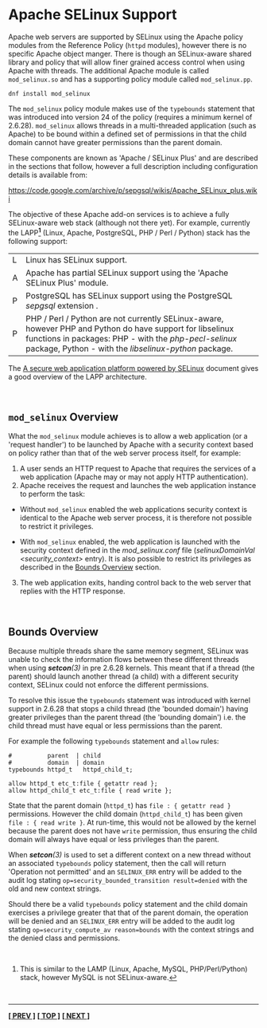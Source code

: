 # Apache SELinux Support

Apache web servers are supported by SELinux using the Apache policy
modules from the Reference Policy (`httpd` modules), however there is no
specific Apache object manger. There is though an SELinux-aware shared
library and policy that will allow finer grained access control when
using Apache with threads. The additional Apache module is called
`mod_selinux.so` and has a supporting policy module called `mod_selinux.pp`.

`dnf install mod_selinux`

The `mod_selinux` policy module makes use of the `typebounds` statement that
was introduced into version 24 of the policy (requires a minimum kernel of
2.6.28). `mod_selinux` allows threads in a multi-threaded application (such
as Apache) to be bound within a defined set of permissions in that the
child domain cannot have greater permissions than the parent domain.

These components are known as 'Apache / SELinux Plus' and are described
in the sections that follow, however a full description including
configuration details is available from:

<https://code.google.com/archive/p/sepgsql/wikis/Apache_SELinux_plus.wiki>

The objective of these Apache add-on services is to achieve a fully
SELinux-aware web stack (although not there yet). For example, currently
the LAPP<a href="#fnap1" class="footnote-ref" id="fnaph1"><strong><sup>1</sup></strong></a>
(Linux, Apache, PostgreSQL, PHP / Perl / Python) stack has the following support:

<table>
<tbody>
<tr>
<td>L</td>
<td>Linux has SELinux support.</td>
</tr>
<tr>
<td>A</td>
<td>Apache has partial SELinux support using the 'Apache SELinux Plus' module.</td>
</tr>
<tr>
<td>P</td>
<td>PostgreSQL has SELinux support using the PostgreSQL <em>sepgsql</em> extension .</td>
</tr>
<tr>
<td>P</td>
<td>PHP / Perl / Python are not currently SELinux-aware, however PHP and Python do have support for libselinux functions in packages: PHP - with the <em>php-pecl-selinux</em> package, Python - with the <em>libselinux-python</em> package.</td>
</tr>
</tbody>
</table>

The [A secure web application platform powered by SELinux](http://sepgsql.googlecode.com/files/LCA20090120-lapp-selinux.pdf)
document gives a good overview of the LAPP architecture.

<br>

## `mod_selinux` Overview

What the `mod_selinux` module achieves is to allow a web application
(or a 'request handler') to be launched by Apache with a security
context based on policy rather than that of the web server process
itself, for example:

1.  A user sends an HTTP request to Apache that requires the services of
    a web application (Apache may or may not apply HTTP authentication).
2.  Apache receives the request and launches the web application
    instance to perform the task:
-   Without `mod_selinux` enabled the web applications security context
    is identical to the Apache web server process, it is therefore not
    possible to restrict it privileges.

-   With `mod_selinux` enabled, the web application is launched with
    the security context defined in the *mod_selinux.conf* file
    (*selinuxDomainVal &lt;security_context&gt;* entry). It is also
    possible to restrict its privileges as described in the
    [Bounds Overview](#bounds-overview) section.

3.  The web application exits, handing control back to the web server
    that replies with the HTTP response.

<br>

## Bounds Overview

Because multiple threads share the same memory segment, SELinux was
unable to check the information flows between these different threads
when using ***setcon**(3)* in pre 2.6.28 kernels. This meant that if a
thread (the parent) should launch another thread (a child) with a
different security context, SELinux could not enforce the different
permissions.

To resolve this issue the `typebounds` statement was introduced with
kernel support in 2.6.28 that stops a child thread (the 'bounded domain')
having greater privileges than the parent thread (the 'bounding domain')
i.e. the child thread must have equal or less permissions than the parent.

For example the following `typebounds` statement and `allow` rules:

```
#          parent  | child
#          domain  | domain
typebounds httpd_t   httpd_child_t;

allow httpd_t etc_t:file { getattr read };
allow httpd_child_t etc_t:file { read write };
```

State that the parent domain (`httpd_t`) has `file : { getattr read }`
permissions. However the child domain (`httpd_child_t`) has been given
`file : { read write }`. At run-time, this would not be allowed by the
kernel because the parent does not have `write` permission, thus
ensuring the child domain will always have equal or less privileges than
the parent.

When ***setcon**(3)* is used to set a different context on a new thread
without an associated `typebounds` policy statement, then the call will
return 'Operation not permitted' and an `SELINUX_ERR` entry will be added
to the audit log stating `op=security_bounded_transition result=denied`
with the old and new context strings.

Should there be a valid `typebounds` policy statement and the child
domain exercises a privilege greater that that of the parent domain, the
operation will be denied and an `SELINUX_ERR` entry will be added to
the audit log stating `op=security_compute_av reason=bounds` with
the context strings and the denied class and permissions.

<br>


<section class="footnotes">
<ol>
<li id="fnap1"><p>This is similar to the LAMP (Linux, Apache, MySQL, PHP/Perl/Python) stack, however MySQL is not SELinux-aware.<a href="#fnaph1" class="footnote-back">↩</a></p></li>
</ol>
</section>

<br>

<!-- %CUTHERE% -->

---
**[[ PREV ]](postgresql.md)** **[[ TOP ]](#)** **[[ NEXT ]](configuration_files.md)**
